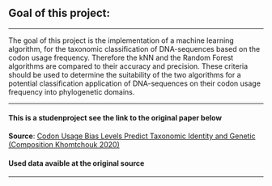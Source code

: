 ## Goal of this project:
---------------

The goal of this project is the implementation of a machine learning algorithm, for the taxonomic classification of DNA-sequences based on the codon usage frequency. Therefore the kNN and the Random Forest algorithms are compared to their accuracy and precision. These criteria should be used to determine the suitability of the two algorithms for a potential classification application of DNA-sequences on their codon usage frequency into phylogenetic domains.

---------------

#### This is a studenproject see the link to the original paper below
**Source**: [Codon Usage Bias Levels Predict Taxonomic Identity and Genetic (Composition Khomtchouk 2020)](https://www.biorxiv.org/content/10.1101/2020.10.26.356295v1)
#### Used data avaible at the original source

---------------

